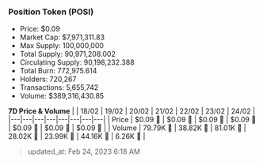 
  ### Position Token (POSI)
  - Price: $0.09
  - Market Cap: $7,971,311.83
  - Max Supply: 100,000,000
  - Total Supply: 90,971,208.002
  - Circulating Supply: 90,198,232.388
  - Total Burn: 772,975.614
  - Holders: 720,267
  - Transactions: 5,655,742
  - Volume: $389,316,430.85

  **7D Price & Volume**
  | | 18&#x2F;02 | 19&#x2F;02 | 20&#x2F;02 | 21&#x2F;02 | 22&#x2F;02 | 23&#x2F;02 | 24&#x2F;02 |
  |---|---|---|---|---|---|---|---|
  | Price | $0.09 🚀 | $0.09 🔻 | $0.09 🚀 | $0.09 🔻 | $0.09 🔻 | $0.09 🚀 | $0.09 🔻 |
  | Volume | 79.79K 🔻 | 38.82K 🔻 | 81.01K 🚀 | 28.02K 🔻 | 23.99K 🔻 | 44.16K 🚀 | 6.26K 🔻 |

  > updated_at: Feb 24, 2023 6:18 AM
